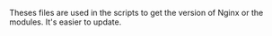 Theses files are used in the scripts to get the version of Nginx or the modules. It's easier to update.
